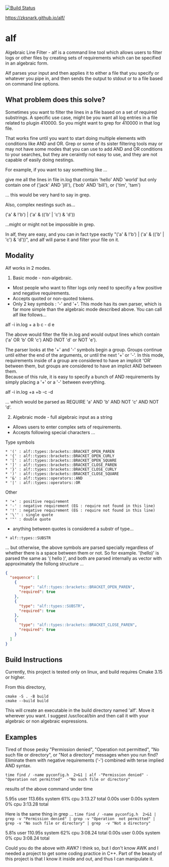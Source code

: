 [![Build Status](https://travis-ci.com/zkSNARK/alf.svg?branch=master)](https://travis-ci.com/zkSNARK/alf)

https://zksnark.github.io/alf/

# alf
Algebraic Line Filter - alf is a command line tool which allows users to
 filter logs or other files by creating sets of requirements which can 
 be specified in an algebraic form.

Alf parses your input and then applies it to either a file that you 
specify or whatever you pipe in, and then sends the output to stdout 
or to a file based on command line options.

## What problem does this solve?
Sometimes you want to filter the lines in a file based on a set of 
required substrings.  A specific use case, might be you want all log
 entries in a file related to plugin 410000.  So you might want to grep 
 for 410000 in that log file.  

That works fine until you want to start doing multiple elements with 
conditions like AND and OR.  Grep or some of its sister filtering tools 
may or may not have some modes that you can use to add AND and OR conditions 
to your searches, but they are ceraintly not easy to use, and they are not 
capable of easily doing nestings.

For example, if you want to say something like ...

give me all the lines in file in.log that contain 'hello' AND 'world' but 
only contain one of ('jack' AND 'jill'), ('bob' AND 'bill'), or ('tim', 'tam')

... this would be very hard to say in grep.

Also, complex nestings such as...

('a' & !'b') | ('a' & (('b' | 'c') & 'd'))

...might or might not be impossible in grep.

In alf, they are easy, and you can in fact type eactly "('a' & !'b') 
| ('a' & (('b' | 'c') & 'd'))", and alf will parse it and filter your file on it.  


## Modality
Alf works in 2 modes.  
1. Basic mode - non-algebraic.
  - Most people who want to filter logs only need to specifiy a few positive and 
    negative requirements.
  - Accepts quoted or non-quoted tokens.
  - Only 2 key symbols : '-' and '+'. 
  This mode has its own parser, which is far more simple than the algebraic mode 
  described above.  You can call alf like follows...
  
  alf -i in.log + a b c - d e
  
  The above would filter the file in.log and would output lines which contain 
  ('a' OR 'b' OR 'c') AND (NOT 'd' or NOT 'e').
  
  The parser looks at the '+' and '-' symbols begin a group.  Groups continue 
  until either the end of the arguments, or until the next '+' or '-'.  In this 
  mode, requirements inside of a group are considered to have an implicit 'OR' 
  between them, but groups are considered to have an implict AND between them.  
  Because of this rule, it is easy to specify a bunch of AND requirements by 
  simply placing a '+' or a '-' between everything.
  
  alf -i in.log +a +b -c -d
  
  ... which would be parsed as REQUIRE 'a' AND 'b' AND NOT 'c' AND NOT 'd'.
  
2.  Algebraic mode - full algebraic input as a string
  - Allows users to enter complex sets of requirements.
  - Accepts following special characters ...

  Type symbols 
  
    * '(' : alf::types::brackets::BRACKET_OPEN_PAREN
    * '{' : alf::types::brackets::BRACKET_OPEN_CURLY
    * '[' : alf::types::brackets::BRACKET_OPEN_SQUARE
    * ']' : alf::types::brackets::BRACKET_CLOSE_PAREN
    * '}' : alf::types::brackets::BRACKET_CLOSE_CURLY
    * ')' : alf::types::brackets::BRACKET_CLOSE_SQUARE
    * '&' : alf::types::operators::AND
    * '|' : alf::types::operators::OR
    
   Other
   
    * '+' : positive requirement
    * '-' : negative requirement (EG : require not found in this line)
    * '!' : negative requirement (EG : require not found in this line)
    * '\'' : single quote
    * '"' : double quote
    
   - anything between quotes is considered a substr of type...
   
    * alf::types::SUBSTR
   
   ... but otherwise, the above symbols are parsed specially regardless of 
   whether there is a space between them or not.  So for example. '(hello)' 
   is parsed the same as '( hello )', and both are parsed internally as 
   vector with approximately the follong structure ...
   
  ```json
  {
    "sequence": [
      {
        "type": "alf::types::brackets::BRACKET_OPEN_PAREN",
        "required": true
      },
      {
        "type": "alf::types::SUBSTR",
        "required": true
      },
      {
        "type": "alf::types::brackets::BRACKET_CLOSE_PAREN",
        "required": true
      }
    ]
  }
  ```
  
## Build Instructions
Currently, this project is tested only on linux, and build requires Cmake 
3.15 or higher. 

From this directory, 

    cmake -S . -B build
    cmake --build build

This will create an executable in the build directory named 'alf'.  Move it 
wherever you want.  I suggest /usr/local/bin and then call it with your algebraic
or non algebraic expressions.

## Examples 

Tired of those pesky "Permission denied", "Operation not permitted", "No such file 
or directory", or "Not a directory" messages when you run find?  Eliminate them with 
negative requirements ('-') combined with terse implied AND syntax. 

`time find / -name pyconfig.h  2>&1 | alf -"Permission denied" -"Operation not permitted" 
-"No such file or directory"`

results of the above command under time

5.95s user 113.66s system 61% cpu 3:13.27 total
0.00s user 0.00s system 0% cpu 3:13.28 total

Here is the same thing in grep ...
`time find / -name pyconfig.h  2>&1 | grep -v "Permission denied" | grep -v "Operation 
not permitted" | grep -v "No such file or directory" | grep  -v "Not a directory"`

5.81s user 110.95s system 62% cpu 3:08.24 total
0.00s user 0.00s system 0% cpu 3:08.24 total

Could you do the above with AWK?  I think so, but I don't know AWK and I needed a 
project to get some coding practice in C++.  Part of the beauty of this project is that
I know it inside and out, and thus I can manipulate it.  

